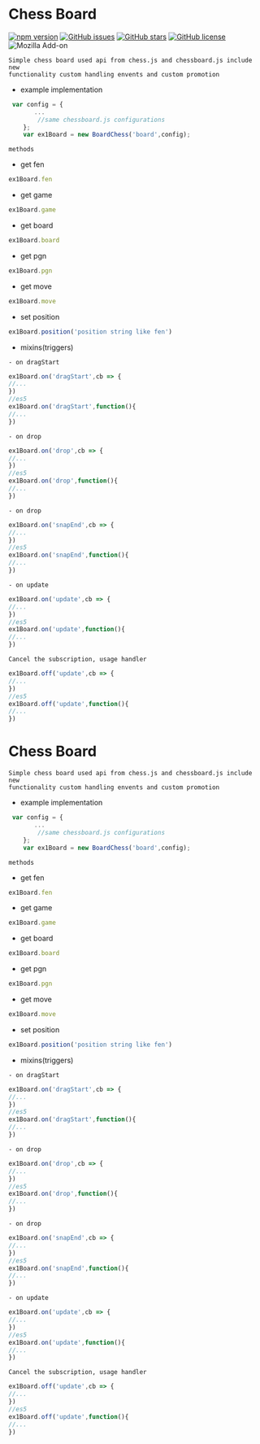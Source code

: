 # Chess Board 

[![npm version](https://badge.fury.io/js/%40aistglobal%2Fchessboard.svg)](https://badge.fury.io/js/%40aistglobal%2Fchessboard)
<a href="https://github.com/VaheSaroyan/chessboard/issues"><img alt="GitHub issues" src="https://img.shields.io/github/issues/VaheSaroyan/chessboard"></a>
<a href="https://github.com/VaheSaroyan/chessboard/stargazers"><img alt="GitHub stars" src="https://img.shields.io/github/stars/VaheSaroyan/chessboard"></a>
<a href="https://github.com/VaheSaroyan/chessboard/blob/master/LICENSE"><img alt="GitHub license" src="https://img.shields.io/github/license/VaheSaroyan/chessboard"></a>
<img alt="Mozilla Add-on" src="https://img.shields.io/amo/dw/chessboard">
```
Simple chess board used api from chess.js and chessboard.js include new
functionality custom handling envents and custom promotion
```

- example implementation
```js
 var config = {
       ...
        //same chessboard.js configurations
    };
    var ex1Board = new BoardChess('board',config);
```
`methods`
- get fen
```js
ex1Board.fen
```
- get game
```js
ex1Board.game
```
- get board
```js
ex1Board.board
```
- get pgn
```js
ex1Board.pgn
```
- get move
```js
ex1Board.move
```
- set position
```js
ex1Board.position('position string like fen')
```
- mixins(triggers)

`- on dragStart`
```js
ex1Board.on('dragStart',cb => {
//...
})
//es5
ex1Board.on('dragStart',function(){
//...
})
```
`- on drop`
```js
ex1Board.on('drop',cb => {
//...
})
//es5
ex1Board.on('drop',function(){
//...
})
```
`- on drop`
```js
ex1Board.on('snapEnd',cb => {
//...
})
//es5
ex1Board.on('snapEnd',function(){
//...
})
```
`- on update`
```js
ex1Board.on('update',cb => {
//...
})
//es5
ex1Board.on('update',function(){
//...
})
```

`Cancel the subscription, usage handler`

```js
ex1Board.off('update',cb => {
//...
})
//es5
ex1Board.off('update',function(){
//...
})
```
# Chess Board 
```
Simple chess board used api from chess.js and chessboard.js include new
functionality custom handling envents and custom promotion
```

- example implementation
```js
 var config = {
       ...
        //same chessboard.js configurations
    };
    var ex1Board = new BoardChess('board',config);
```
`methods`
- get fen
```js
ex1Board.fen
```
- get game
```js
ex1Board.game
```
- get board
```js
ex1Board.board
```
- get pgn
```js
ex1Board.pgn
```
- get move
```js
ex1Board.move
```
- set position
```js
ex1Board.position('position string like fen')
```
- mixins(triggers)

`- on dragStart`
```js
ex1Board.on('dragStart',cb => {
//...
})
//es5
ex1Board.on('dragStart',function(){
//...
})
```
`- on drop`
```js
ex1Board.on('drop',cb => {
//...
})
//es5
ex1Board.on('drop',function(){
//...
})
```
`- on drop`
```js
ex1Board.on('snapEnd',cb => {
//...
})
//es5
ex1Board.on('snapEnd',function(){
//...
})
```
`- on update`
```js
ex1Board.on('update',cb => {
//...
})
//es5
ex1Board.on('update',function(){
//...
})
```

`Cancel the subscription, usage handler`

```js
ex1Board.off('update',cb => {
//...
})
//es5
ex1Board.off('update',function(){
//...
})
```
